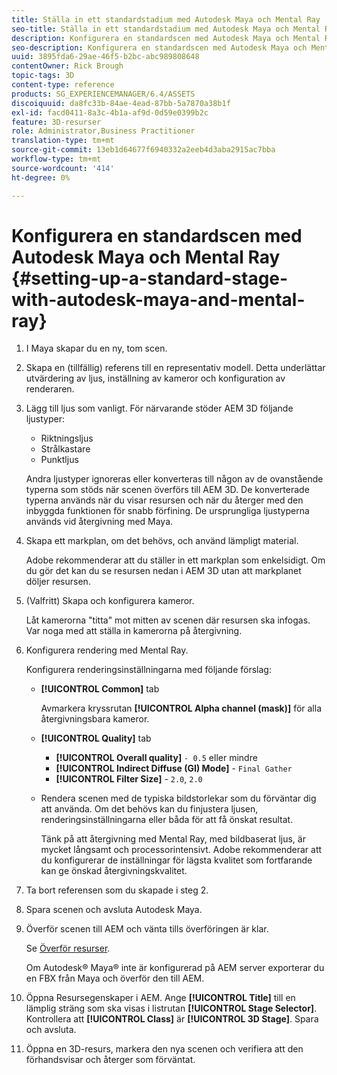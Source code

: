 ```yaml
---
title: Ställa in ett standardstadium med Autodesk Maya och Mental Ray
seo-title: Ställa in ett standardstadium med Autodesk Maya och Mental Ray
description: Konfigurera en standardscen med Autodesk Maya och Mental Ray
seo-description: Konfigurera en standardscen med Autodesk Maya och Mental Ray
uuid: 3895fda6-29ae-46f5-b2bc-abc989808648
contentOwner: Rick Brough
topic-tags: 3D
content-type: reference
products: SG_EXPERIENCEMANAGER/6.4/ASSETS
discoiquuid: da8fc33b-84ae-4ead-87bb-5a7870a38b1f
exl-id: facd0411-8a3c-4b1a-af9d-0d59e0399b2c
feature: 3D-resurser
role: Administrator,Business Practitioner
translation-type: tm+mt
source-git-commit: 13eb1d64677f6940332a2eeb4d3aba2915ac7bba
workflow-type: tm+mt
source-wordcount: '414'
ht-degree: 0%

---
```


# Konfigurera en standardscen med Autodesk Maya och Mental Ray {#setting-up-a-standard-stage-with-autodesk-maya-and-mental-ray}

1. I Maya skapar du en ny, tom scen.
1. Skapa en (tillfällig) referens till en representativ modell. Detta underlättar utvärdering av ljus, inställning av kameror och konfiguration av renderaren.

1. Lägg till ljus som vanligt. För närvarande stöder AEM 3D följande ljustyper:

   * Riktningsljus
   * Strålkastare
   * Punktljus

   Andra ljustyper ignoreras eller konverteras till någon av de ovanstående typerna som stöds när scenen överförs till AEM 3D. De konverterade typerna används när du visar resursen och när du återger med den inbyggda funktionen för snabb förfining. De ursprungliga ljustyperna används vid återgivning med Maya.

1. Skapa ett markplan, om det behövs, och använd lämpligt material.

   Adobe rekommenderar att du ställer in ett markplan som enkelsidigt. Om du gör det kan du se resursen nedan i AEM 3D utan att markplanet döljer resursen.

1. (Valfritt) Skapa och konfigurera kameror.

   Låt kamerorna &quot;titta&quot; mot mitten av scenen där resursen ska infogas. Var noga med att ställa in kamerorna på återgivning.

1. Konfigurera rendering med Mental Ray.

   Konfigurera renderingsinställningarna med följande förslag:

   * **[!UICONTROL Common]** tab

      Avmarkera kryssrutan **[!UICONTROL Alpha channel (mask)]** för alla återgivningsbara kameror.

   * **[!UICONTROL Quality]** tab

      * **[!UICONTROL Overall quality]** `- 0.5` eller mindre
      * **[!UICONTROL Indirect Diffuse (GI) Mode]** - `Final Gather`
      * **[!UICONTROL Filter Size]** - `2.0`, `2.0`
   * Rendera scenen med de typiska bildstorlekar som du förväntar dig att använda. Om det behövs kan du finjustera ljusen, renderingsinställningarna eller båda för att få önskat resultat.

      Tänk på att återgivning med Mental Ray, med bildbaserat ljus, är mycket långsamt och processorintensivt. Adobe rekommenderar att du konfigurerar de inställningar för lägsta kvalitet som fortfarande kan ge önskad återgivningskvalitet.


1. Ta bort referensen som du skapade i steg 2.

1. Spara scenen och avsluta Autodesk Maya.
1. Överför scenen till AEM och vänta tills överföringen är klar.

   Se [Överför resurser](managing-assets-touch-ui.md#uploading-assets).

   Om Autodesk® Maya® inte är konfigurerad på AEM server exporterar du en FBX från Maya och överför den till AEM.

1. Öppna Resursegenskaper i AEM. Ange **[!UICONTROL Title]** till en lämplig sträng som ska visas i listrutan **[!UICONTROL Stage Selector]**. Kontrollera att **[!UICONTROL Class]** är **[!UICONTROL 3D Stage]**. Spara och avsluta.
1. Öppna en 3D-resurs, markera den nya scenen och verifiera att den förhandsvisar och återger som förväntat.
